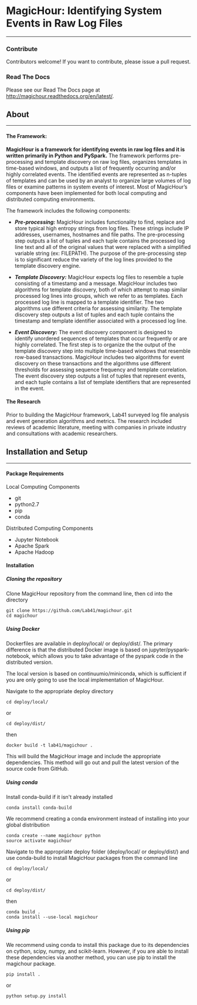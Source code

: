 # MagicHour: Identifying System Events in Raw Log Files 
- - -

### Contribute

Contributors welcome! If you want to contribute, please issue a pull request.

### Read The Docs

Please see our Read The Docs page at <http://magichour.readthedocs.org/en/latest/>.

## About
- - -

#### The Framework:

**MagicHour is a framework for identifying events in raw log files and it is written primarily in Python and PySpark.** The framework performs pre-processing and template discovery on raw log files, organizes templates in time-based windows, and outputs a list of frequently occurring and/or highly correlated events. The identified events are represented as n-tuples of templates and can be used by an analyst to organize large volumes of log files or examine patterns in system events of interest. Most of MagicHour’s components have been implemented for both local computing and distributed computing environments.

The framework includes the following components:  

* ***Pre-processing:*** MagicHour includes functionality to find, replace and store typical high entropy strings from log files. These strings include IP addresses, usernames, hostnames and file paths. The pre-processing step outputs a list of tuples and each tuple contains the processed log line text and all of the original values that were replaced with a simplified variable string (ex: FILEPATH). The purpose of the pre-processing step is to significant reduce the variety of the log lines provided to the template discovery engine.

* ***Template Discovery:*** MagicHour expects log files to resemble a tuple consisting of a timestamp and a message. MagicHour includes two algorithms for template discovery, both of which attempt to map similar processed log lines into groups, which we refer to as templates. Each processed log line is mapped to a template identifier. The two algorithms use different criteria for assessing similarity. The template discovery step outputs a list of tuples and each tuple contains the timestamp and template identifier associated with a processed log line. 

* ***Event Discovery:*** The event discovery component is designed to identify unordered sequences of templates that occur frequently or are highly correlated. The first step is to organize the the output of the template discovery step into multiple time-based windows that resemble row-based transactions. MagicHour includes two algorithms for event discovery on these transactions and the algorithms use different thresholds for assessing sequence frequency and template correlation. The event discovery step outputs a list of tuples that represent events, and each tuple contains a list of template identifiers that are represented in the event.

#### The Research

Prior to building the MagicHour framework, Lab41 surveyed log file analysis and event generation algorithms and metrics. The research included reviews of academic literature, meeting with companies in private industry and consultations with academic researchers.

## Installation and Setup
- - -

#### Package Requirements

Local Computing Components
* git
* python2.7
* pip
* conda

Distributed Computing Components
* Jupyter Notebook
* Apache Spark 
* Apache Hadoop 

#### Installation

##### Cloning the repository

Clone MagicHour repository from the command line, then cd into the directory
```
git clone https://github.com/Lab41/magichour.git
cd magichour
```

##### Using Docker
Dockerfiles are available in deploy/local/ or deploy/dist/. The primary difference is that the distributed Docker image is based on jupyter/pyspark-notebook, which allows you to take advantage of the pyspark code in the distributed version.

The local version is based on continuumio/miniconda, which is sufficient if you are only going to use the local implementation of MagicHour.

Navigate to the appropriate deploy directory
```
cd deploy/local/
```
or
```
cd deploy/dist/
```
then
```
docker build -t lab41/magichour .
```
This will build the MagicHour image and include the appropriate dependencies. This method will go out and pull the latest version of the source code from GitHub.

##### Using conda
Install conda-build if it isn't already installed
```
conda install conda-build
```

We recommend creating a conda environment instead of installing into your global distribution
```
conda create --name magichour python
source activate magichour
```

Navigate to the appropriate deploy folder (deploy/local/ or deploy/dist/) and use conda-build to install MagicHour packages from the command line
```
cd deploy/local/
```
or
```
cd deploy/dist/
```
then
```
conda build .
conda install --use-local magichour
```

##### Using pip
We recommend using conda to install this package due to its dependencies on cython, scipy, numpy, and scikit-learn. However, if you are able to install these dependencies via another method, you can use pip to install the magichour package.

```
pip install .
```
or
```
python setup.py install
```


